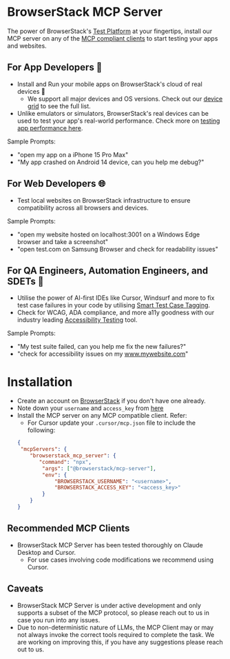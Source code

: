 # BrowserStack MCP Server
The power of BrowserStack's [Test Platform](https://www.browserstack.com/test-platform) at your fingertips, install our MCP server on any of the [MCP compliant clients](https://modelcontextprotocol.io/clients#feature-support-matrix) to start testing your apps and websites.

## For App Developers 📱
- Install and Run your mobile apps on BrowserStack's cloud of real devices 📲
    - We support all major devices and OS versions. Check out our [device grid](https://www.browserstack.com/list-of-browsers-and-platforms/app_live) to see the full list.
- Unlike emulators or simulators, BrowserStack's real devices can be used to test your app's real-world performance. Check more on [testing app performance here](https://www.browserstack.com/docs/app-live/app-performance-testing).

Sample Prompts:
- "open my app on a iPhone 15 Pro Max"
- "My app crashed on Android 14 device, can you help me debug?"

## For Web Developers 🌐
- Test local websites on BrowserStack infrastructure to ensure compatibility across all browsers and devices.

Sample Prompts:
- "open my website hosted on localhost:3001 on a Windows Edge browser and take a screenshot"
- "open test.com on Samsung Browser and check for readability issues"

## For QA Engineers, Automation Engineers, and SDETs 🧪
- Utilise the power of AI-first IDEs like Cursor, Windsurf and more to fix test case failures in your code by utilising [Smart Test Case Tagging](https://www.browserstack.com/docs/test-observability/features/smart-tags).
- Check for WCAG, ADA compliance, and more a11y goodness with our industry leading [Accessibility Testing](https://www.browserstack.com/accessibility-testing) tool.

Sample Prompts:
- "My test suite failed, can you help me fix the new failures?"
- "check for accessibility issues on my www.mywebsite.com"


# Installation
* Create an account on [BrowserStack](https://www.browserstack.com/signup) if you don't have one already.
* Note down your `username` and `access_key` from [here](https://www.browserstack.com/accounts/profile/details)
* Install the MCP server on any MCP compatible client. Refer:
    * For Cursor update your `.cursor/mcp.json` file to include the following:
    ```json
    {
     "mcpServers": {
        "browserstack_mcp_server": {
           "command": "npx",
            "args": ["@browserstack/mcp-server"],
            "env": {
                "BROWSERSTACK_USERNAME": "<username>",
                "BROWSERSTACK_ACCESS_KEY": "<access_key>"
            }
        }
   }
   ```

## Recommended MCP Clients
* BrowserStack MCP Server has been tested thoroughly on Claude Desktop and Cursor.
    * For use cases involving code modifications we recommend using Cursor.

## Caveats
* BrowserStack MCP Server is under active development and only supports a subset of the MCP protocol, so please reach out to us in case you run into any issues.
* Due to non-deterministic nature of LLMs, the MCP Client may or may not always invoke the correct tools required to complete the task. We are working on improving this, if you have any suggestions please reach out to us.